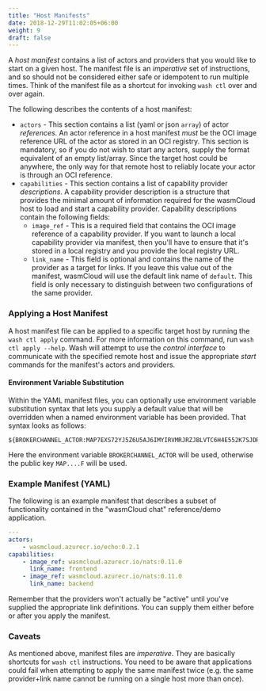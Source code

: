 ```yaml
---
title: "Host Manifests"
date: 2018-12-29T11:02:05+06:00
weight: 9
draft: false
---
```


A _host manifest_ contains a list of actors and providers that you would like to start on a given host. The manifest file is an _imperative_ set of instructions, and so should not be considered either safe or idempotent to run multiple times. Think of the manifest file as a shortcut for invoking `wash ctl` over and over again.

The following describes the contents of a host manifest:

* `actors` - This section contains a list (yaml or json `array`) of actor _references_. An actor reference in a host manifest _must_ be the OCI image reference URL of the actor as stored in an OCI registry. This section is mandatory, so if you do not wish to start any actors, supply the format equivalent of an empty list/array. Since the target host could be anywhere, the only way for that remote host to reliably locate your actor is through an OCI reference.
* `capabilities` - This section contains a list of capability provider _descriptions_. A capability provider description is a structure that provides the minimal amount of information required for the wasmCloud host to load and start a capability provider. Capability descriptions contain the following fields:
  * `image_ref` - This is a required field that contains the OCI image reference of a capability provider. If you want to launch a local capability provider via manifest, then you'll have to ensure that it's stored in a local registry and you provide the local registry URL.
  * `link_name` - This field is optional and contains the name of the provider as a target for links. If you leave this value out of the manifest, wasmCloud will use the default link name of `default`.  This field is only necessary to distinguish between two configurations of the same provider. 

### Applying a Host Manifest

A host manifest file can be applied to a specific target host by running the `wash ctl apply` command. For more information on this command, run `wash ctl apply --help`. Wash will attempt to use the _control interface_ to communicate with the specified remote host and issue the appropriate _start_ commands for the manifest's actors and providers.

#### Environment Variable Substitution

Within the YAML manifest files, you can optionally use environment variable substitution syntax that lets you supply a default value that will be overridden when a named environment variable has been provided. That syntax looks as follows:

```shell
${BROKERCHANNEL_ACTOR:MAP7EXS72YJ5Z6U5AJ6IMYIRVMRJRZJBLVTC6H4E552K7SJDRYBPA3YF}
```

Here the environment variable `BROKERCHANNEL_ACTOR` will be used, otherwise the public key `MAP....F` will be used.

### Example Manifest (YAML)

The following is an example manifest that describes a subset of functionality contained in the "wasmCloud chat" reference/demo application.

```yaml
---
actors:
    - wasmcloud.azurecr.io/echo:0.2.1    
capabilities:
    - image_ref: wasmcloud.azurecr.io/nats:0.11.0
      link_name: frontend
    - image_ref: wasmcloud.azurecr.io/nats:0.11.0
      link_name: backend 
```

Remember that the providers won't actually be "active" until you've supplied the appropriate link definitions. You can supply them either before or after you apply the manifest.

### Caveats

As mentioned above, manifest files are _imperative_. They are basically shortcuts for `wash ctl` instructions. You need to be aware that applications could fail when attempting to apply the same manifest twice (e.g. the same provider+link name cannot be running on a single host more than once).
